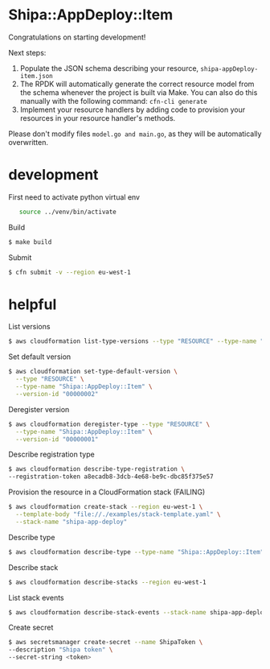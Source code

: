 # Shipa::AppDeploy::Item

Congratulations on starting development!

Next steps:

1. Populate the JSON schema describing your resource, `shipa-appDeploy-item.json`
2. The RPDK will automatically generate the correct resource model from the
   schema whenever the project is built via Make.
   You can also do this manually with the following command: `cfn-cli generate`
3. Implement your resource handlers by adding code to provision your resources in your resource handler's methods.

Please don't modify files `model.go and main.go`, as they will be automatically overwritten.


# development

First need to activate python virtual env
```bash
   source ../venv/bin/activate
```

Build
```bash
$ make build
```

Submit
```bash
$ cfn submit -v --region eu-west-1
```

# helpful 

List versions
```bash
$ aws cloudformation list-type-versions --type "RESOURCE" --type-name "Shipa::AppDeploy::Item"
```

Set default version
```bash
$ aws cloudformation set-type-default-version \
  --type "RESOURCE" \
  --type-name "Shipa::AppDeploy::Item" \
  --version-id "00000002"
```

Deregister version
```bash
$ aws cloudformation deregister-type --type "RESOURCE" \
  --type-name "Shipa::AppDeploy::Item" \
  --version-id "00000001"
```

Describe registration type
```bash
$ aws cloudformation describe-type-registration \
--registration-token a8ecadb8-3dcb-4e68-be9c-dbc85f375e57
```

Provision the resource in a CloudFormation stack (FAILING)
```bash
$ aws cloudformation create-stack --region eu-west-1 \
  --template-body "file://./examples/stack-template.yaml" \
  --stack-name "shipa-app-deploy"
```

Describe type
```bash
$ aws cloudformation describe-type --type-name "Shipa::AppDeploy::Item" --type RESOURCE
```

Describe stack
```bash
$ aws cloudformation describe-stacks --region eu-west-1
```

List stack events
```bash
$ aws cloudformation describe-stack-events --stack-name shipa-app-deploy > events.log1
```

Create secret
```bash
$ aws secretsmanager create-secret --name ShipaToken \
--description "Shipa token" \
--secret-string <token>

```